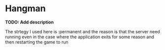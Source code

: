 # Hangman

**TODO: Add description**

The strtegy I used here is :permanent and the reason is that the server need running even in the case where the application exits for some reason and then restarting the game to run

